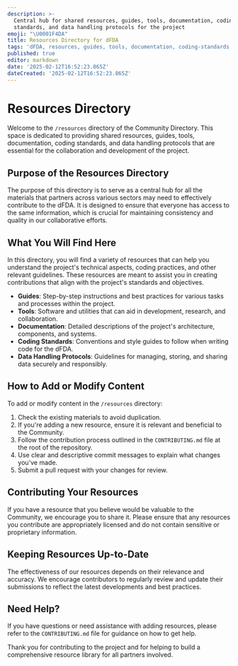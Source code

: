 ```yaml
---
description: >-
  Central hub for shared resources, guides, tools, documentation, coding
  standards, and data handling protocols for the project
emoji: "\U0001F4DA"
title: Resources Directory for dFDA
tags: 'dFDA, resources, guides, tools, documentation, coding-standards, data-handling'
published: true
editor: markdown
date: '2025-02-12T16:52:23.865Z'
dateCreated: '2025-02-12T16:52:23.865Z'
---
```

# Resources Directory

Welcome to the `/resources` directory of the Community Directory. This space is dedicated to providing shared resources, guides, tools, documentation, coding standards, and data handling protocols that are essential for the collaboration and development of the project.

## Purpose of the Resources Directory

The purpose of this directory is to serve as a central hub for all the materials that partners across various sectors may need to effectively contribute to the dFDA. It is designed to ensure that everyone has access to the same information, which is crucial for maintaining consistency and quality in our collaborative efforts.

## What You Will Find Here

In this directory, you will find a variety of resources that can help you understand the project's technical aspects, coding practices, and other relevant guidelines. These resources are meant to assist you in creating contributions that align with the project's standards and objectives.

- **Guides**: Step-by-step instructions and best practices for various tasks and processes within the project.
- **Tools**: Software and utilities that can aid in development, research, and collaboration.
- **Documentation**: Detailed descriptions of the project's architecture, components, and systems.
- **Coding Standards**: Conventions and style guides to follow when writing code for the dFDA.
- **Data Handling Protocols**: Guidelines for managing, storing, and sharing data securely and responsibly.

## How to Add or Modify Content

To add or modify content in the `/resources` directory:

1. Check the existing materials to avoid duplication.
2. If you're adding a new resource, ensure it is relevant and beneficial to the Community.
3. Follow the contribution process outlined in the `CONTRIBUTING.md` file at the root of the repository.
4. Use clear and descriptive commit messages to explain what changes you've made.
5. Submit a pull request with your changes for review.

## Contributing Your Resources

If you have a resource that you believe would be valuable to the Community, we encourage you to share it. Please ensure that any resources you contribute are appropriately licensed and do not contain sensitive or proprietary information.

## Keeping Resources Up-to-Date

The effectiveness of our resources depends on their relevance and accuracy. We encourage contributors to regularly review and update their submissions to reflect the latest developments and best practices.

## Need Help?

If you have questions or need assistance with adding resources, please refer to the `CONTRIBUTING.md` file for guidance on how to get help.

Thank you for contributing to the project and for helping to build a comprehensive resource library for all partners involved.

